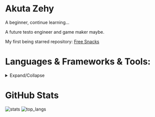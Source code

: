 <!---
AkutaZehy/AkutaZehy is a ✨ special ✨ repository because its `README.md` (this file) appears on your GitHub profile.
You can click the Preview link to take a look at your changes.
--->

# Akuta Zehy

A beginner, continue learning...

A future testo engineer and game maker maybe.

My first being starred repository: [Free Snacks](https://github.com/AkutaZehy/free-snacks)

# Languages & Frameworks & Tools:

<details><summary>Expand/Collapse</summary>

## At the very first...

[![Java](https://img.shields.io/badge/Java-%23ED8B00.svg?logo=openjdk&logoColor=white)](#)

==is the best language in the world==

Learned Java as the first one, not a Java **master**.

## Then...

![Python](https://img.shields.io/badge/Python-14354C.svg?logo=python&logoColor=white)
![PyTorch](https://img.shields.io/badge/PyTorch-EE4C2C.svg?style=flat-square&logo=PyTorch&logoColor=white)
![OpenCV](https://img.shields.io/badge/opencv-%23white.svg?style=flat-square&logo=opencv&logoColor=white)
![nVIDIA](https://img.shields.io/badge/cuda-000000.svg?style=flat-square&logo=nVIDIA&logoColor=green)

==Although I have studied and worked in deep learning so far, I do not plan to make it my main focus for future work. ==

My Codes with Python on Deep Learning:

- [Crack Detection utils for Python](https://github.com/AkutaZehy/CrackDetection-Utils-for-Python)(archived)
- [GPSGaussian to Live](https://github.com/AkutaZehy/spaghetti/tree/main/gps_gaussian)
- [Multitask Maskformer](https://github.com/AkutaZehy/spaghetti/tree/main/Mask2Former-main)

I hate it. ==FXCK PYTHON. FXCK PYTHON. FXCK PYTHON.==

## OK, I can use them

GPL: [![C#](https://custom-icon-badges.demolab.com/badge/C%23-%23239120.svg?logo=cshrp&logoColor=white)](#)

Web:
[![React](https://img.shields.io/badge/React-%2320232a.svg?logo=react&logoColor=%2361DAFB)](#)
[![Vue](https://img.shields.io/badge/-Vue%203-4FC08D?style=flat-square&logo=vue.js&logoColor=white)](https://vuejs.org/)
[![Ant-Design](https://img.shields.io/badge/-AntDesign-%230170FE?style=flat-square&logo=ant-design&logoColor=white)](#)

Control:
[![Markdown](https://img.shields.io/badge/Markdown-000000?style=flat&logo=markdown&logoColor=white)](#)
[![Git](https://img.shields.io/badge/-Git-F05032?style=flat-square&logo=git&logoColor=white)](https://git-scm.com/)

Design:
[![After Effects](https://img.shields.io/badge/Adobe%20After%20Effects-9999FF.svg?style=flat-square&logo=Adobe-After-Effects&logoColor=white)](#)
[![Adobe Indesign](https://img.shields.io/badge/Adobe%20InDesign-FF3366.svg?style=flat-square&logo=Adobe-InDesign&logoColor=white)](#)
[![Photoshop](https://img.shields.io/badge/Adobe%20Photoshop-31A8FF.svg?style=flat-square&logo=Adobe-Photoshop&logoColor=white)](#)
[![Krita](https://img.shields.io/badge/Krita-3BABFF.svg?style=flat-square&logo=Krita&logoColor=white)](#)

## Still Learning

GPL:
[![C++](https://img.shields.io/badge/C++-00599C.svg?logo=c%2B%2B&logoColor=white)](#)
[![Kotlin](https://img.shields.io/badge/Kotlin-0095D5.svg?logo=kotlin&logoColor=white)](#)

Web:
[![JavaScript](https://img.shields.io/badge/JavaScript-F7DF1E?logo=javascript&logoColor=000)](#)
[![TypeScript](https://img.shields.io/badge/TypeScript-3178C6?logo=typescript&logoColor=fff)](#)
[![Spring Boot](https://img.shields.io/badge/Spring%20Boot-6DB33F?logo=springboot&logoColor=fff)](#)

Desktop Apps:
[![Nuxt](https://img.shields.io/badge/-Nuxt%203-00DC82?style=flat-square&logo=nuxt.js&logoColor=white)](https://nuxt.com/)
[![Tauri](https://img.shields.io/badge/Tauri-24C8D8?logo=tauri&logoColor=fff)](#)

Design:
[![Unity](https://img.shields.io/badge/Unity-%23000000.svg?logo=unity&logoColor=white)](#)
[![Blender](https://img.shields.io/badge/Blender-%23F5792A.svg?logo=blender&logoColor=white)](#)

</details>

# GitHub Stats

![stats](https://github-readme-stats.vercel.app/api?username=AkutaZehy&hide_title=true)
![top_langs](https://github-readme-stats.vercel.app/api/top-langs/?username=AkutaZehy&layout=compact&hide=jupyter%20notebook,ren'py)
